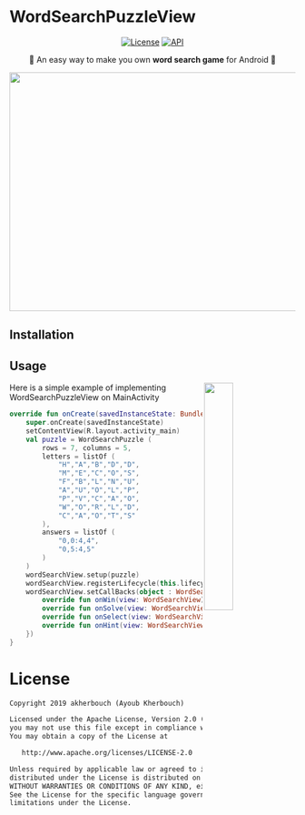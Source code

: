 # WordSearchPuzzleView
<p align="center">
  <a href="https://opensource.org/licenses/Apache-2.0"><img alt="License" src="https://img.shields.io/badge/License-Apache%202.0-blue.svg"/></a>
  <a href="https://android-arsenal.com/api?level=16"><img alt="API" src="https://img.shields.io/badge/API-16%2B-brightgreen.svg?style=flat"/></a>

</p>

<p align="center">
🧩 An easy way to make you own <b>word search game</b> for Android 🧩
</p>

<p align="center">
<img src="https://user-images.githubusercontent.com/35242313/110139632-89e52780-7dd3-11eb-9afe-9a17390adb42.png" width="700" height="420"/>
</p>

## Installation

## Usage



<img src="https://user-images.githubusercontent.com/35242313/110142419-6f607d80-7dd6-11eb-84e4-e65f19408d75.gif" align="right" width="32%"/>

Here is a simple example of implementing WordSearchPuzzleView on MainActivity
```kotlin
override fun onCreate(savedInstanceState: Bundle?) {
    super.onCreate(savedInstanceState)
    setContentView(R.layout.activity_main)
    val puzzle = WordSearchPuzzle (
        rows = 7, columns = 5,
        letters = listOf (
            "H","A","B","D","D",
            "M","E","C","O","S",
            "F","B","L","N","U",
            "A","U","O","L","P",
            "P","V","C","A","O",
            "W","O","R","L","D",
            "C","A","O","T","S"
        ),
        answers = listOf (
            "0,0:4,4",
            "0,5:4,5"
        )
    )
    wordSearchView.setup(puzzle)
    wordSearchView.registerLifecycle(this.lifecycle)
    wordSearchView.setCallBacks(object : WordSearchView.CallBacks {
        override fun onWin(view: WordSearchView) = showToast(R.string.onWin)
        override fun onSolve(view: WordSearchView) =  showToast(R.string.onSolve)
        override fun onSelect(view: WordSearchView, word: String?) = Unit
        override fun onHint(view: WordSearchView) = Unit
    })
}
```


# License
```xml
Copyright 2019 akherbouch (Ayoub Kherbouch)

Licensed under the Apache License, Version 2.0 (the "License");
you may not use this file except in compliance with the License.
You may obtain a copy of the License at

   http://www.apache.org/licenses/LICENSE-2.0

Unless required by applicable law or agreed to in writing, software
distributed under the License is distributed on an "AS IS" BASIS,
WITHOUT WARRANTIES OR CONDITIONS OF ANY KIND, either express or implied.
See the License for the specific language governing permissions and
limitations under the License.
```



